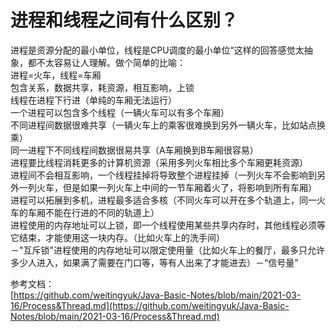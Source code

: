 # 进程和线程之间有什么区别？ #

进程是资源分配的最小单位，线程是CPU调度的最小单位“这样的回答感觉太抽象，都不太容易让人理解。做个简单的比喻：  
进程=火车，线程=车厢  
包含关系，数据共享，耗资源，相互影响，上锁  
线程在进程下行进（单纯的车厢无法运行）  
一个进程可以包含多个线程（一辆火车可以有多个车厢）  
不同进程间数据很难共享（一辆火车上的乘客很难换到另外一辆火车，比如站点换乘）  
同一进程下不同线程间数据很易共享（A车厢换到B车厢很容易）  
进程要比线程消耗更多的计算机资源（采用多列火车相比多个车厢更耗资源）  
进程间不会相互影响，一个线程挂掉将导致整个进程挂掉（一列火车不会影响到另外一列火车，但是如果一列火车上中间的一节车厢着火了，将影响到所有车厢）  
进程可以拓展到多机，进程最多适合多核（不同火车可以开在多个轨道上，同一火车的车厢不能在行进的不同的轨道上）  
进程使用的内存地址可以上锁，即一个线程使用某些共享内存时，其他线程必须等它结束，才能使用这一块内存。（比如火车上的洗手间）  
－"互斥锁"进程使用的内存地址可以限定使用量（比如火车上的餐厅，最多只允许多少人进入，如果满了需要在门口等，等有人出来了才能进去）－“信号量”

参考文档：  
[https://github.com/weitingyuk/Java-Basic-Notes/blob/main/2021-03-16/Process&Thread.md](https://github.com/weitingyuk/Java-Basic-Notes/blob/main/2021-03-16/Process&Thread.md)